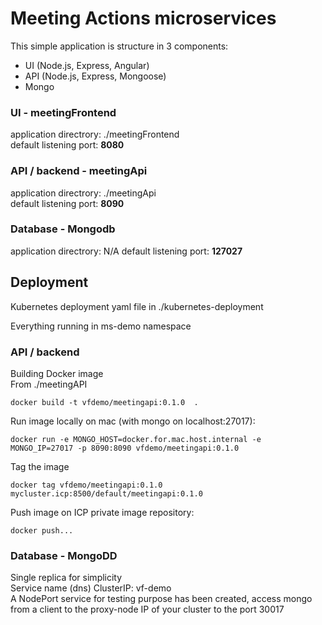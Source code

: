 # Meeting Actions microservices

This simple application is structure in 3 components:

- UI (Node.js, Express, Angular)
- API (Node.js, Express, Mongoose)
- Mongo 


### UI - meetingFrontend
 
application directrory: ./meetingFrontend  
default listening port: **8080**

### API / backend - meetingApi

application directrory: ./meetingApi  
default listening port: **8090**


### Database - Mongodb

application directrory: N/A
default listening port: **127027**





## Deployment


Kubernetes deployment yaml file in ./kubernetes-deployment

Everything running in ms-demo namespace

### API / backend

Building Docker image  
From ./meetingAPI  
```
docker build -t vfdemo/meetingapi:0.1.0  .
```

Run image locally on mac (with mongo on localhost:27017):
```
docker run -e MONGO_HOST=docker.for.mac.host.internal -e MONGO_IP=27017 -p 8090:8090 vfdemo/meetingapi:0.1.0
```

Tag the image
```
docker tag vfdemo/meetingapi:0.1.0 mycluster.icp:8500/default/meetingapi:0.1.0
```

Push image on ICP private image repository:
```
docker push...
```



### Database - MongoDD

Single replica for simplicity  
Service name (dns) ClusterIP: vf-demo  
A NodePort service for testing purpose has been created, access mongo from a client to the proxy-node IP of your cluster to the port 30017
